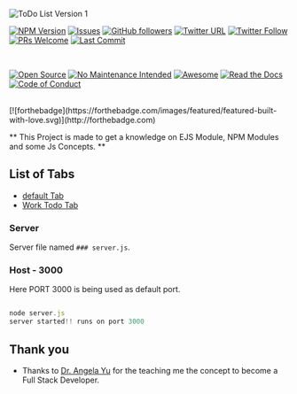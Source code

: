 ![ToDo List Version 1](/public/assets/images/logo.png)

[![NPM Version](https://img.shields.io/npm/v/node)](https://img.shields.io/npm/l/todo-list-v1)
[![Issues](https://img.shields.io/github/issues/PPranesh/My_ToDo_version_1)](https://github.com/PPranesh/My_ToDo_version_1/issues)
[![GitHub followers](https://img.shields.io/github/followers/PPranesh?style=social)](https://github.com/PPranesh/My_ToDo_version_1/MyBadges)
[![Twitter URL](https://img.shields.io/twitter/url?style=social&url=https%3A%2F%2Ftwitter.com%2Fpranesh07269610)](https://twitter.com/pranesh07269610)
[![Twitter Follow](https://img.shields.io/twitter/follow/pranesh07269610?style=social)](https://twitter.com/pranesh07269610)
[![PRs Welcome](https://img.shields.io/badge/PRs-welcome-brightgreen.svg?style=flat-square)](http://makeapullrequest.com)
[![Last Commit](https://img.shields.io/github/last-commit/PPranesh/My_ToDo_version_1)]()

<br>

[![Open Source](https://badges.frapsoft.com/os/v1/open-source.svg?v=103)](https://opensource.org/)
[![No Maintenance Intended](http://unmaintained.tech/badge.svg)](http://unmaintained.tech/)
[![Awesome](https://cdn.rawgit.com/sindresorhus/awesome/d7305f38d29fed78fa85652e3a63e154dd8e8829/media/badge.svg)](https://github.com/sindresorhus/awesome)
[![Read the Docs](https://readthedocs.org/projects/yt2mp3/badge/?version=latest)](https://yt2mp3.readthedocs.io/en/latest/?badge=latest)
[![Code of Conduct](https://img.shields.io/badge/code%20of-conduct-ff69b4.svg?style=flat)](https://github.com/tterb/hyde/blob/master/docs/CODE_OF_CONDUCT.md) 

<br>
[![forthebadge](https://forthebadge.com/images/featured/featured-built-with-love.svg)](http://forthebadge.com)

** This Project is made to get a knowledge on EJS Module, NPM Modules and some Js Concepts. **

## List of Tabs

* [default Tab](#default_tab)
* [Work Todo Tab](#work_todo_tab)

### Server

Server file named `### server.js`.

### Host - 3000

Here PORT 3000 is being used as default port.

```javascript

node server.js
server started!! runs on port 3000

```

## Thank you

* Thanks to [Dr. Angela Yu](https://www.udemy.com/user/4b4368a3-b5c8-4529-aa65-2056ec31f37e/) for the teaching me the concept to become a Full Stack Developer.

<!-- # Badges

## License
[![MIT License](https://img.shields.io/apm/l/atomic-design-ui.svg?)](https://github.com/tterb/atomic-design-ui/blob/master/LICENSEs)
[![GPLv3 License](https://img.shields.io/badge/License-GPL%20v3-yellow.svg)](https://opensource.org/licenses/)
[![AGPL License](https://img.shields.io/badge/license-AGPL-blue.svg)](http://www.gnu.org/licenses/agpl-3.0) -->

<!-- ## Pull Requests
[![GitHub pull requests](https://img.shields.io/github/issues-pr/cdnjs/cdnjs.svg?style=flat)]() -->

<!-- ## Contributors -->
<!-- [![GitHub contributors](https://img.shields.io/github/contributors/cdnjs/cdnjs.svg?style=flat)]()   -->

<!-- <br> -->

<!-- ## Package Managers
#### NPM   -->

<!-- <!-- [![NPM License](https://img.shields.io/npm/l/all-contributors.svg?style=flat)](https://github.com/tterb/hyde/blob/master/LICENSE) -->


<!-- ## Social Buttons -->

<!-- [![GitHub stars](https://img.shields.io/github/stars/tterb/playmusic.svg?style=social&label=Star)](https://github.com/JonSnow/MyBadges) -->
<!-- [![GitHub forks](https://img.shields.io/github/forks/tterb/playmusic.svg?style=social&label=Fork)](https://github.com/JonSnow/MyBadges) -->  
